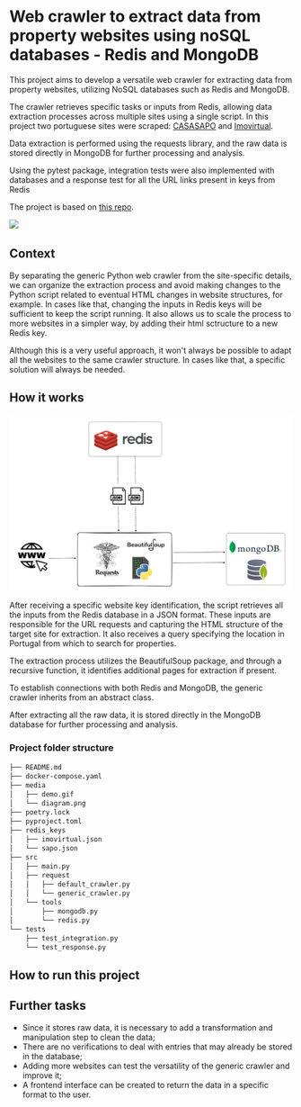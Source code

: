 # Web crawler to extract data from property websites using noSQL databases - Redis and MongoDB

This project aims to develop a versatile web crawler for extracting data from property websites, utilizing NoSQL databases such as Redis and MongoDB.

The crawler retrieves specific tasks or inputs from Redis, allowing data extraction processes across multiple sites using a single script. In this project two portuguese sites were scraped: [CASASAPO](https://casa.sapo.pt/) and [Imovirtual](https://www.imovirtual.com/).

Data extraction is performed using the requests library, and the raw data is stored directly in MongoDB for further processing and analysis.

Using the pytest package, integration tests were also implemented with databases and a response test for all the URL links present in keys from Redis

The project is based on [this repo](https://github.com/lvgalvao/data-engineering-roadmap/tree/main/05-redis-mongodb-esse-tal-de-nosql).

<img src="media/demo.gif" width = 1000 />

## Context

By separating the generic Python web crawler from the site-specific details, we can organize the extraction process and avoid making changes to the Python script related to eventual HTML changes in website structures, for example. In cases like that, changing the inputs in Redis keys will be sufficient to keep the script running. It also allows us to scale the process to more websites in a simpler way, by adding their html sctructure to a new Redis key.   

Although this is a very useful approach, it won't always be possible to adapt all the websites to the same crawler structure. In cases like that, a specific solution will always be needed.

## How it works

![](media/diagram.png)

After receiving a specific website key identification, the script retrieves all the inputs from the Redis database in a JSON format. These inputs are responsible for the URL requests and capturing the HTML structure of the target site for extraction. It also receives a query specifying the location in Portugal from which to search for properties. 

The extraction process utilizes the BeautifulSoup package, and through a recursive function, it identifies additional pages for extraction if present.

To establish connections with both Redis and MongoDB, the generic crawler inherits from an abstract class.

After extracting all the raw data, it is stored directly in the MongoDB database for further processing and analysis.

### Project folder structure
```
├── README.md
├── docker-compose.yaml
├── media
│   ├── demo.gif
│   └── diagram.png
├── poetry.lock
├── pyproject.toml
├── redis_keys
│   ├── imovirtual.json
│   └── sapo.json
├── src
│   ├── main.py
│   ├── request
│   │   ├── default_crawler.py
│   │   └── generic_crawler.py
│   └── tools
│       ├── mongodb.py
│       └── redis.py
└── tests
    ├── test_integration.py
    └── test_response.py
```
## How to run this project

## Further tasks

* Since it stores raw data, it is necessary to add a transformation and manipulation step to clean the data;
* There are no verifications to deal with entries that may already be stored in the database;
* Adding more websites can test the versatility of the generic crawler and improve it;
* A frontend interface can be created to return the data in a specific format to the user.